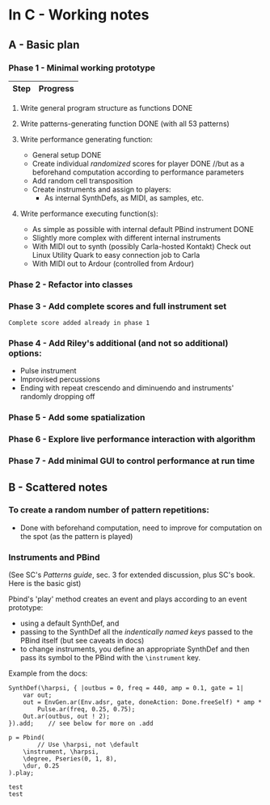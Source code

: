 #              In C - Working notes

## A - Basic plan


### Phase 1 - Minimal working prototype

| Step                                                                  | Progress |
|-----------------------------------------------------------------------|----------|

1. Write general program structure as functions                          DONE
2. Write patterns-generating function                                    DONE (with all 53 patterns)
3. Write performance generating function:
      - General setup                                                    DONE
      - Create individual *randomized* scores for player                 DONE //but as a beforehand computation
        according to performance parameters
      - Add random cell transposition
      - Create instruments and assign to players:
        - As internal SynthDefs, as MIDI, as samples, etc.

4. Write performance executing function(s):
      - As simple as possible with internal default PBind instrument     DONE
      - Slightly more complex with different internal instruments
      - With MIDI out to synth (possibly Carla-hosted Kontakt)
        Check out Linux Utility Quark to easy connection job to Carla
      - With MIDI out to Ardour (controlled from Ardour)


### Phase 2 - Refactor into classes


### Phase 3 - Add complete scores and full instrument set
    Complete score added already in phase 1


### Phase 4 - Add Riley's additional (and not so additional) options:
- Pulse instrument
- Improvised percussions
- Ending with repeat crescendo and diminuendo and instruments' randomly dropping off


### Phase 5 - Add some spatialization

### Phase 6 - Explore live performance interaction with algorithm

### Phase 7 - Add minimal GUI to control performance at run time



## B -  Scattered notes

### To create a random number of pattern repetitions:

- Done with beforehand computation, need to improve for computation on the spot (as the pattern is played)


### Instruments and PBind
(See SC's _Patterns guide_, sec. 3 for extended discussion, plus SC's book. Here is the basic gist)

Pbind's 'play' method creates an event and plays according to an event prototype:

- using a default SynthDef, and
- passing to the SynthDef all the *indentically named* _keys_ passed to the PBind itself (but see caveats in docs)
- to change instruments, you define an appropriate SynthDef and then pass its symbol to the PBind with the `\instrument` key.

Example from the docs:
```
SynthDef(\harpsi, { |outbus = 0, freq = 440, amp = 0.1, gate = 1|
    var out;
    out = EnvGen.ar(Env.adsr, gate, doneAction: Done.freeSelf) * amp *
        Pulse.ar(freq, 0.25, 0.75);
    Out.ar(outbus, out ! 2);
}).add;    // see below for more on .add

p = Pbind(
        // Use \harpsi, not \default
    \instrument, \harpsi,
    \degree, Pseries(0, 1, 8),
    \dur, 0.25
).play;
```
```
test
test
```
